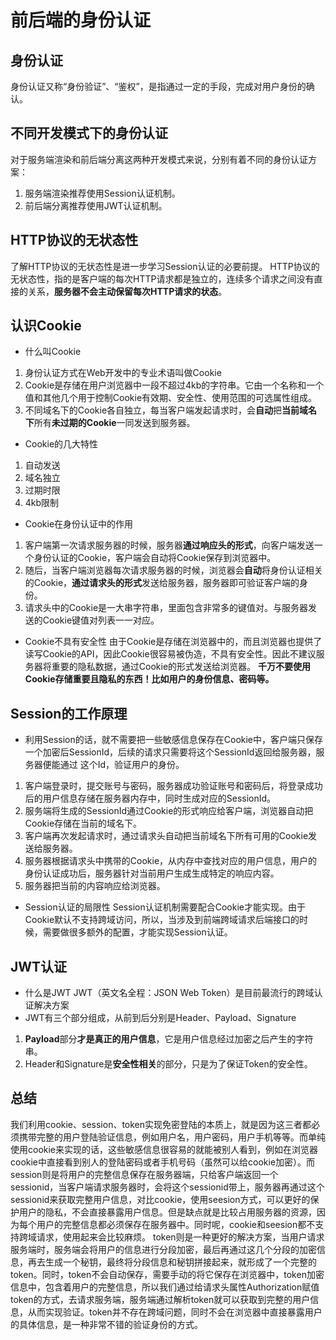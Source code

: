 # 前后端的身份认证

## 身份认证
 身份认证又称“身份验证”、“鉴权”，是指通过一定的手段，完成对用户身份的确认。
## 不同开发模式下的身份认证
对于服务端渲染和前后端分离这两种开发模式来说，分别有着不同的身份认证方案：
1. 服务端渲染推荐使用Session认证机制。
2. 前后端分离推荐使用JWT认证机制。

## HTTP协议的无状态性
了解HTTP协议的无状态性是进一步学习Session认证的必要前提。
HTTP协议的无状态性，指的是客户端的每次HTTP请求都是独立的，连续多个请求之间没有直接的关系，**服务器不会主动保留每次HTTP请求的状态**。
## 认识Cookie
- 什么叫Cookie
1. 身份认证方式在Web开发中的专业术语叫做Cookie
2. Cookie是存储在用户浏览器中一段不超过4kb的字符串。它由一个名称和一个值和其他几个用于控制Cookie有效期、安全性、使用范围的可选属性组成。
3. 不同域名下的Cookie各自独立，每当客户端发起请求时，会**自动**把**当前域名下**所有**未过期的Cookie**一同发送到服务器。

- Cookie的几大特性
1. 自动发送
2. 域名独立
3. 过期时限
4. 4kb限制
- Cookie在身份认证中的作用
1. 客户端第一次请求服务器的时候，服务器**通过响应头的形式**，向客户端发送一个身份认证的Cookie，客户端会自动将Cookie保存到浏览器中。
2. 随后，当客户端浏览器每次请求服务器的时候，浏览器会**自动**将身份认证相关的Cookie，**通过请求头的形式**发送给服务器，服务器即可验证客户端的身份。
3. 请求头中的Cookie是一大串字符串，里面包含非常多的键值对。与服务器发送的Cookie键值对列表一一对应。
- Cookie不具有安全性
    由于Cookie是存储在浏览器中的，而且浏览器也提供了读写Cookie的API，因此Cookie很容易被伪造，不具有安全性。因此不建议服务器将重要的隐私数据，通过Cookie的形式发送给浏览器。
    **千万不要使用Cookie存储重要且隐私的东西！比如用户的身份信息、密码等。**
## Session的工作原理
- 利用Session的话，就不需要把一些敏感信息保存在Cookie中，客户端只保存一个加密后SessionId，后续的请求只需要将这个SessionId返回给服务器，服务器便能通过
这个Id，验证用户的身份。
1. 客户端登录时，提交账号与密码，服务器成功验证账号和密码后，将登录成功后的用户信息存储在服务器内存中，同时生成对应的SessionId。
2. 服务端将生成的SessionId通过Cookie的形式响应给客户端，浏览器自动把Cookie存储在当前的域名下。
3. 客户端再次发起请求时，通过请求头自动把当前域名下所有可用的Cookie发送给服务器。
4. 服务器根据请求头中携带的Cookie，从内存中查找对应的用户信息，用户的身份认证成功后，服务器针对当前用户生成生成特定的响应内容。
5. 服务器把当前的内容响应给浏览器。
- Session认证的局限性
Session认证机制需要配合Cookie才能实现。由于Cookie默认不支持跨域访问，所以，当涉及到前端跨域请求后端接口的时候，需要做很多额外的配置，才能实现Session认证。

## JWT认证
 - 什么是JWT
 JWT（英文名全程：JSON Web Token）是目前最流行的跨域认证解决方案
 - JWT有三个部分组成，从前到后分别是Header、Payload、Signature
 1. **Payload**部分**才是真正的用户信息**，它是用户信息经过加密之后产生的字符串。
 2. Header和Signature是**安全性相关**的部分，只是为了保证Token的安全性。


## 总结
我们利用cookie、session、token实现免密登陆的本质上，就是因为这三者都必须携带完整的用户登陆验证信息，例如用户名，用户密码，用户手机等等。而单纯使用cookie来实现的话，这些敏感信息很容易的就能被别人看到，例如在浏览器cookie中直接看到别人的登陆密码或者手机号码（虽然可以给cookie加密）。而session则是将用户的完整信息保存在服务器端，只给客户端返回一个sessionid，当客户端请求服务器时，会将这个sessionid带上，服务器再通过这个sessionid来获取完整用户信息，对比cookie，使用seesion方式，可以更好的保护用户的隐私，不会直接暴露用户信息。但是缺点就是比较占用服务器的资源，因为每个用户的完整信息都必须保存在服务器中。同时呢，cookie和seesion都不支持跨域请求，使用起来会比较麻烦。
token则是一种更好的解决方案，当用户请求服务端时，服务端会将用户的信息进行分段加密，最后再通过这几个分段的加密信息，再去生成一个秘钥，最终将分段信息和秘钥拼接起来，就形成了一个完整的token。同时，token不会自动保存，需要手动的将它保存在浏览器中，token加密信息中，包含着用户的完整信息，所以我们通过给请求头属性Authorization赋值token的方式，去请求服务端，服务端通过解析token就可以获取到完整的用户信息，从而实现验证。token并不存在跨域问题，同时不会在浏览器中直接暴露用户的具体信息，是一种非常不错的验证身份的方式。